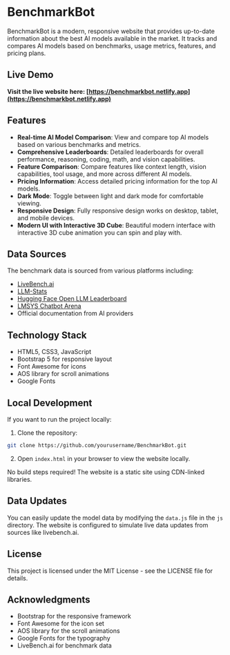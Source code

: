 # BenchmarkBot

BenchmarkBot is a modern, responsive website that provides up-to-date information about the best AI models available in the market. It tracks and compares AI models based on benchmarks, usage metrics, features, and pricing plans.

## Live Demo

**Visit the live website here: [https://benchmarkbot.netlify.app](https://benchmarkbot.netlify.app)**

## Features

- **Real-time AI Model Comparison**: View and compare top AI models based on various benchmarks and metrics.
- **Comprehensive Leaderboards**: Detailed leaderboards for overall performance, reasoning, coding, math, and vision capabilities.
- **Feature Comparison**: Compare features like context length, vision capabilities, tool usage, and more across different AI models.
- **Pricing Information**: Access detailed pricing information for the top AI models.
- **Dark Mode**: Toggle between light and dark mode for comfortable viewing.
- **Responsive Design**: Fully responsive design works on desktop, tablet, and mobile devices.
- **Modern UI with Interactive 3D Cube**: Beautiful modern interface with interactive 3D cube animation you can spin and play with.

## Data Sources

The benchmark data is sourced from various platforms including:
- [LiveBench.ai](https://livebench.ai)
- [LLM-Stats](https://llm-stats.com/)
- [Hugging Face Open LLM Leaderboard](https://huggingface.co/spaces/open-llm-leaderboard/open_llm_leaderboard)
- [LMSYS Chatbot Arena](https://chat.lmsys.org/)
- Official documentation from AI providers

## Technology Stack

- HTML5, CSS3, JavaScript
- Bootstrap 5 for responsive layout
- Font Awesome for icons
- AOS library for scroll animations
- Google Fonts

## Local Development

If you want to run the project locally:

1. Clone the repository:
```bash
git clone https://github.com/yourusername/BenchmarkBot.git
```

2. Open `index.html` in your browser to view the website locally.

No build steps required! The website is a static site using CDN-linked libraries.

## Data Updates

You can easily update the model data by modifying the `data.js` file in the `js` directory. The website is configured to simulate live data updates from sources like livebench.ai.

## License

This project is licensed under the MIT License - see the LICENSE file for details.

## Acknowledgments

- Bootstrap for the responsive framework
- Font Awesome for the icon set
- AOS library for the scroll animations
- Google Fonts for the typography
- LiveBench.ai for benchmark data
